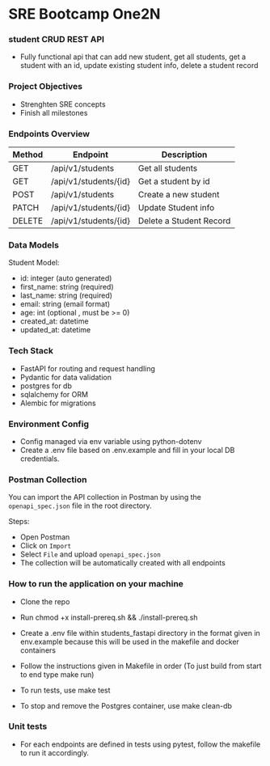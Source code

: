 # SRE Bootcamp One2N

### student CRUD REST API
- Fully functional api that can add new student, get all students, get a student with an id, update existing student info, delete a student record

### Project Objectives
- Strenghten SRE concepts
- Finish all milestones

### Endpoints Overview
| Method | Endpoint | Description |
|--------|----------|-------------|
| GET | /api/v1/students | Get all students |
| GET | /api/v1/students/{id} | Get a student by id |
| POST | /api/v1/students | Create a new student |
| PATCH | /api/v1/students/{id} | Update Student info |
| DELETE | /api/v1/students/{id} | Delete a Student Record |

### Data Models
Student Model:
- id: integer (auto generated)
- first_name: string (required)
- last_name: string (required)
- email: string (email format)
- age: int (optional , must be >= 0)
- created_at: datetime
- updated_at: datetime

### Tech Stack
- FastAPI for routing and request handling
- Pydantic for data validation
- postgres for db
- sqlalchemy for ORM
- Alembic for migrations

### Environment Config
- Config managed via env variable using python-dotenv
- Create a .env file based on .env.example and fill in your local DB credentials.

###  Postman Collection

You can import the API collection in Postman by using the `openapi_spec.json` file in the root directory.

Steps:
- Open Postman
- Click on `Import`
- Select `File` and upload `openapi_spec.json`
- The collection will be automatically created with all endpoints

### How to run the application on your machine

* Clone the repo

* Run chmod +x install-prereq.sh && ./install-prereq.sh

* Create a .env file within students_fastapi directory in the format given in env.example because this will be used in the makefile and docker containers

* Follow the instructions given in Makefile in order (To just build from start to end type make run)

* To run tests, use make test

* To stop and remove the Postgres container, use make clean-db



### Unit tests

* For each endpoints are defined in tests using pytest, follow the makefile to run it accordingly.